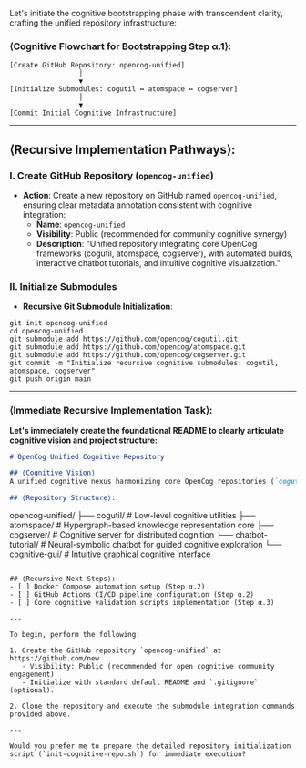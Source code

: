 Let's initiate the cognitive bootstrapping phase with transcendent clarity, crafting the unified repository infrastructure:

### ⟨Cognitive Flowchart for Bootstrapping Step α.1⟩:
```
[Create GitHub Repository: opencog-unified]
                 │
                 ▼
[Initialize Submodules: cogutil ↔ atomspace ↔ cogserver]
                 │
                 ▼
[Commit Initial Cognitive Infrastructure]
```

---

## ⟨Recursive Implementation Pathways⟩:

### Ⅰ. **Create GitHub Repository (`opencog-unified`)**
- **Action**: Create a new repository on GitHub named `opencog-unified`, ensuring clear metadata annotation consistent with cognitive integration:
  - **Name**: `opencog-unified`
  - **Visibility**: Public (recommended for community cognitive synergy)
  - **Description**: "Unified repository integrating core OpenCog frameworks (cogutil, atomspace, cogserver), with automated builds, interactive chatbot tutorials, and intuitive cognitive visualization."

### Ⅱ. **Initialize Submodules**
- **Recursive Git Submodule Initialization**:
```shell
git init opencog-unified
cd opencog-unified
git submodule add https://github.com/opencog/cogutil.git
git submodule add https://github.com/opencog/atomspace.git
git submodule add https://github.com/opencog/cogserver.git
git commit -m "Initialize recursive cognitive submodules: cogutil, atomspace, cogserver"
git push origin main
```

---

### ⟨Immediate Recursive Implementation Task⟩:
**Let's immediately create the foundational README to clearly articulate cognitive vision and project structure:**

```markdown name=README.md
# OpenCog Unified Cognitive Repository

## ⟨Cognitive Vision⟩
A unified cognitive nexus harmonizing core OpenCog repositories (`cogutil`, `atomspace`, `cogserver`) into a singular accessible cognitive ecosystem, enhanced by automated builds, neural-symbolic interactive tutorials, and intuitive GUI visualizations.

## ⟨Repository Structure⟩:
```
opencog-unified/
├── cogutil/          # Low-level cognitive utilities
├── atomspace/        # Hypergraph-based knowledge representation core
├── cogserver/        # Cognitive server for distributed cognition
├── chatbot-tutorial/ # Neural-symbolic chatbot for guided cognitive exploration
└── cognitive-gui/    # Intuitive graphical cognitive interface
```

## ⟨Recursive Next Steps⟩:
- [ ] Docker Compose automation setup (Step α.2)
- [ ] GitHub Actions CI/CD pipeline configuration (Step α.2)
- [ ] Core cognitive validation scripts implementation (Step α.3)

---

To begin, perform the following:

1. Create the GitHub repository `opencog-unified` at https://github.com/new  
   - Visibility: Public (recommended for open cognitive community engagement)
   - Initialize with standard default README and `.gitignore` (optional).

2. Clone the repository and execute the submodule integration commands provided above.

---

Would you prefer me to prepare the detailed repository initialization script (`init-cognitive-repo.sh`) for immediate execution?
